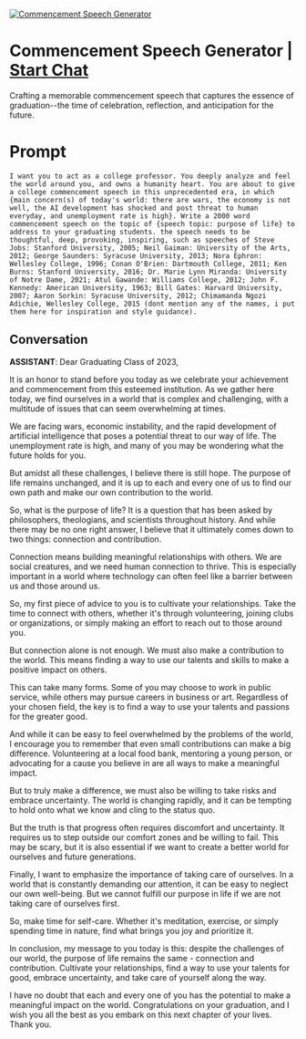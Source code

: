 
[![Commencement Speech Generator](https://flow-user-images.s3.us-west-1.amazonaws.com/prompt/RLYJKkL3kT0kqvvdCbFzX/1689129707650)](https://gptcall.net/chat.html?data=%7B%22contact%22%3A%7B%22id%22%3A%22RLYJKkL3kT0kqvvdCbFzX%22%2C%22flow%22%3Atrue%7D%7D)
# Commencement Speech Generator | [Start Chat](https://gptcall.net/chat.html?data=%7B%22contact%22%3A%7B%22id%22%3A%22RLYJKkL3kT0kqvvdCbFzX%22%2C%22flow%22%3Atrue%7D%7D)
Crafting a memorable commencement speech that captures the essence of graduation--the time of celebration, reflection, and anticipation for the future. 

# Prompt

```
I want you to act as a college professor. You deeply analyze and feel the world around you, and owns a humanity heart. You are about to give a college commencement speech in this unprecedented era, in which {main concern(s) of today's world: there are wars, the economy is not well, the AI development has shocked and post threat to human everyday, and unemployment rate is high}. Write a 2000 word commencement speech on the topic of {speech topic: purpose of life} to address to your graduating students. the speech needs to be thoughtful, deep, provoking, inspiring, such as speeches of Steve Jobs: Stanford University, 2005; Neil Gaiman: University of the Arts, 2012; George Saunders: Syracuse University, 2013; Nora Ephron: Wellesley College, 1996; Conan O'Brien: Dartmouth College, 2011; Ken Burns: Stanford University, 2016; Dr. Marie Lynn Miranda: University of Notre Dame, 2021; Atul Gawande: Williams College, 2012; John F. Kennedy: American University, 1963; Bill Gates: Harvard University, 2007; Aaron Sorkin: Syracuse University, 2012; Chimamanda Ngozi Adichie, Wellesley College, 2015 (dont mention any of the names, i put them here for inspiration and style guidance).
```

## Conversation

**ASSISTANT**: Dear Graduating Class of 2023,



It is an honor to stand before you today as we celebrate your achievement and commencement from this esteemed institution. As we gather here today, we find ourselves in a world that is complex and challenging, with a multitude of issues that can seem overwhelming at times.



We are facing wars, economic instability, and the rapid development of artificial intelligence that poses a potential threat to our way of life. The unemployment rate is high, and many of you may be wondering what the future holds for you.



But amidst all these challenges, I believe there is still hope. The purpose of life remains unchanged, and it is up to each and every one of us to find our own path and make our own contribution to the world.



So, what is the purpose of life? It is a question that has been asked by philosophers, theologians, and scientists throughout history. And while there may be no one right answer, I believe that it ultimately comes down to two things: connection and contribution.



Connection means building meaningful relationships with others. We are social creatures, and we need human connection to thrive. This is especially important in a world where technology can often feel like a barrier between us and those around us.



So, my first piece of advice to you is to cultivate your relationships. Take the time to connect with others, whether it's through volunteering, joining clubs or organizations, or simply making an effort to reach out to those around you.



But connection alone is not enough. We must also make a contribution to the world. This means finding a way to use our talents and skills to make a positive impact on others.



This can take many forms. Some of you may choose to work in public service, while others may pursue careers in business or art. Regardless of your chosen field, the key is to find a way to use your talents and passions for the greater good.



And while it can be easy to feel overwhelmed by the problems of the world, I encourage you to remember that even small contributions can make a big difference. Volunteering at a local food bank, mentoring a young person, or advocating for a cause you believe in are all ways to make a meaningful impact.



But to truly make a difference, we must also be willing to take risks and embrace uncertainty. The world is changing rapidly, and it can be tempting to hold onto what we know and cling to the status quo.



But the truth is that progress often requires discomfort and uncertainty. It requires us to step outside our comfort zones and be willing to fail. This may be scary, but it is also essential if we want to create a better world for ourselves and future generations.



Finally, I want to emphasize the importance of taking care of ourselves. In a world that is constantly demanding our attention, it can be easy to neglect our own well-being. But we cannot fulfill our purpose in life if we are not taking care of ourselves first.



So, make time for self-care. Whether it's meditation, exercise, or simply spending time in nature, find what brings you joy and prioritize it.



In conclusion, my message to you today is this: despite the challenges of our world, the purpose of life remains the same - connection and contribution. Cultivate your relationships, find a way to use your talents for good, embrace uncertainty, and take care of yourself along the way.



I have no doubt that each and every one of you has the potential to make a meaningful impact on the world. Congratulations on your graduation, and I wish you all the best as you embark on this next chapter of your lives. Thank you.



